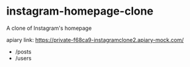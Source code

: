 # instagram-homepage-clone

A clone of Instagram's homepage

apiary link: https://private-f68ca9-instagramclone2.apiary-mock.com/

-   /posts
-   /users
